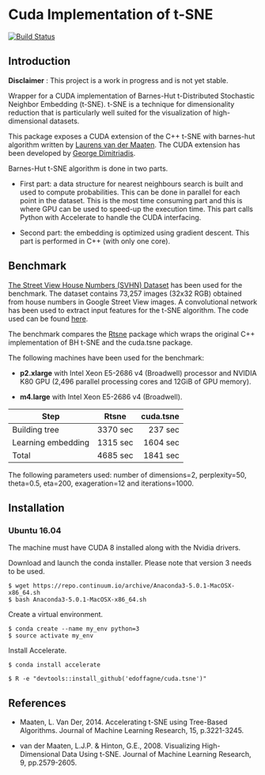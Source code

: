 # Cuda Implementation of t-SNE


[![Build Status](https://travis-ci.org/edoffagne/cuda.tsne.svg?branch=master)](https://travis-ci.org/edoffagne/cuda.tsne)

## Introduction

**Disclaimer** : This project is a work in progress and is not yet stable.

Wrapper for a CUDA implementation of Barnes-Hut t-Distributed Stochastic Neighbor Embedding (t-SNE).
t-SNE is a technique for dimensionality reduction that is particularly well suited for the
visualization of high-dimensional datasets.

This package exposes a CUDA extension of the C++ t-SNE with barnes-hut algorithm written by [Laurens van der Maaten](https://lvdmaaten.github.io/). The CUDA extension has been developed by [George Dimitriadis](https://github.com/georgedimitriadis/t_sne_bhcuda).  

Barnes-Hut t-SNE algorithm is done in two parts.

* First part: a data structure for nearest neighbours search is
built and used to compute probabilities. This can be done in parallel for each point in the dataset.
This is the most time consuming part and this is where GPU can be used to speed-up the execution time. This part calls Python with Accelerate to handle the CUDA
interfacing.
 
* Second part: the embedding is optimized using gradient descent.
This part is performed in C++ (with only one core).

## Benchmark

[The Street View House Numbers (SVHN) Dataset](http://ufldl.stanford.edu/housenumbers/) has been used for the benchmark.
The dataset contains 73,257 images (32x32 RGB) obtained from house numbers in Google Street View images. 
A convolutional network has been used to extract input features for the t-SNE algorithm. The code used can be found
[here](https://gist.github.com/edoffagne/cd3431885df9e715fe376c6bbc869054).

The benchmark compares the [Rtsne](https://cran.r-project.org/web/packages/Rtsne/index.html) package
which wraps the original C++ implementation of BH t-SNE and the cuda.tsne package.

The following machines have been used for the benchmark: 

* **p2.xlarge** with Intel Xeon E5-2686 v4 (Broadwell) processor and NVIDIA K80 GPU (2,496 parallel processing cores 
and 12GiB of GPU memory).
  
* **m4.large** with Intel Xeon E5-2686 v4 (Broadwell).

| Step               | Rtsne       | cuda.tsne    |
| ------------------ | ----------- |-------------:|
| Building tree      | 3370 sec    | 237 sec      |
| Learning embedding | 1315 sec    | 1604 sec     |
| Total              | 4685 sec    | 1841 sec     |

The following parameters used: number of dimensions=2, perplexity=50, theta=0.5, eta=200, exageration=12 
and iterations=1000.

## Installation

### Ubuntu 16.04

The machine must have CUDA 8 installed along with the Nvidia drivers.

Download and launch the conda installer. Please note that version 3 needs to be used.

```shell
$ wget https://repo.continuum.io/archive/Anaconda3-5.0.1-MacOSX-x86_64.sh
$ bash Anaconda3-5.0.1-MacOSX-x86_64.sh
```

Create a virtual environment.

```shell
$ conda create --name my_env python=3
$ source activate my_env
```
Install Accelerate.

```shell
$ conda install accelerate
```

```shell
$ R -e "devtools::install_github('edoffagne/cuda.tsne')"
```


## References 

* Maaten, L. Van Der, 2014. Accelerating t-SNE using Tree-Based Algorithms.
Journal of Machine Learning Research, 15, p.3221-3245.

* van der Maaten, L.J.P. & Hinton, G.E., 2008. Visualizing
High-Dimensional Data Using t-SNE. Journal of Machine Learning
Research, 9, pp.2579-2605.
 
